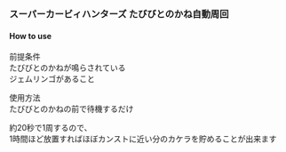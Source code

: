 ### スーパーカービィハンターズ たびびとのかね自動周回

#### How to use
前提条件  
たびびとのかねが鳴らされている  
ジェムリンゴがあること  
  
使用方法  
たびびとのかねの前で待機するだけ  
  
約20秒で1周するので、  
1時間ほど放置すればほぼカンストに近い分のカケラを貯めることが出来ます  
